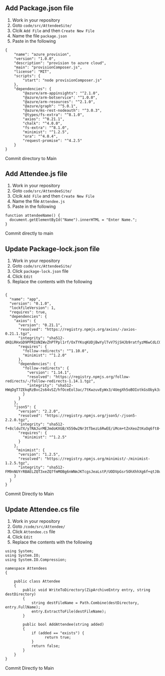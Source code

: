 #

## Add Package.json file
1. Work in your repository
2. Goto `code/src/AttendeeSite/`
3. Clcik `Add File` and then `Create New File`
4. Name the file `package.json`
5. Paste in the following
```
{
    "name": "azure_provision",
    "version": "1.0.0",
    "description": "provision to azure cloud",
    "main": "provisionComposer.js",
    "license": "MIT",
    "scripts": {
        "start": "node provisionComposer.js"
    },
    "dependencies": {
        "@azure/arm-appinsights": "^2.1.0",
        "@azure/arm-botservice": "^1.0.0",
        "@azure/arm-resources": "^2.1.0",
        "@azure/graph": "^5.0.1",
        "@azure/ms-rest-nodeauth": "^3.0.3",
        "@types/fs-extra": "^8.1.0",
        "axios": "^0.21.1",
        "chalk": "^4.0.0",
        "fs-extra": "^8.1.0",
        "minimist": "^1.2.5",
        "ora": "^4.0.4",
        "request-promise": "^4.2.5"
    }
}
```
Commit directory to Main

## Add Attendee.js file
1. Work in your repository
2. Goto `code/src/AttendeeSite/`
3. Clcik `Add File` and then `Create New File`
4. Name the file `Attendee.js`
5. Paste in the following
```
function attendeeName() {
  document.getElementById("Name").innerHTML = "Enter Name.";
}
```
Commit directly to main

## Update Package-lock.json file
1. Work in your repository
2. Goto `code/src/AttendeeSite/`
3. Click `package-lock.json` file
4. Click `Edit`
5. Replace the contents with the following
```

{
  "name": "app",
  "version": "0.1.0",
  "lockfileVersion": 1,
  "requires": true,
  "dependencies": {
    "axios": {
      "version": "0.21.1",
      "resolved": "https://registry.npmjs.org/axios/-/axios-0.21.1.tgz",
      "integrity": "sha512-dKQiRHxGD9PPRIUNIWvZhPTPpl1rf/OxTYKsqKUDjBwYylTvV7SjSHJb9ratfyzM6wCdLCOYLzs73qpg5c4iGA==",
      "requires": {
        "follow-redirects": "^1.10.0",
        "minimist": "^1.2.0"
      },
      "dependencies": {
        "follow-redirects": {
          "version": "1.14.1",
          "resolved": "https://registry.npmjs.org/follow-redirects/-/follow-redirects-1.14.1.tgz",
          "integrity": "sha512-HWqDgT7ZEkqRzBvc2s64vSZ/hfOceEol3ac/7tKwzuvEyWx3/4UegXh5oBOIotkGsObyk3xznnSRVADBgWSQVg=="
        }
      }
    },
    "json5": {
      "version": "2.2.0",
      "resolved": "https://registry.npmjs.org/json5/-/json5-2.2.0.tgz",
      "integrity": "sha512-f+8cldu7X/y7RAJurMEJmdoKXGB/X550w2Nr3tTbezL6RwEE/iMcm+tZnXeoZtKuOq6ft8+CqzEkrIgx1fPoQA==",
      "requires": {
        "minimist": "^1.2.5"
      }
    },
     "minimist": {
      "version": "1.2.5",
      "resolved": "https://registry.npmjs.org/minimist/-/minimist-1.2.5.tgz",
      "integrity": "sha512-FM9nNUYrRBAELZQT3xeZQ7fmMOBg6nWNmJKTcgsJeaLstP/UODVpGsr5OhXhhXg6f+qtJ8uiZ+PUxkDWcgIXLw=="
    }
  }
}
```
Commit Directly to Main

## Update Attendee.cs file
1. Work in your repository
2. Goto `/code/src/Attendee/`
3. Click `Attendee.cs` file
4. Click `Edit`
5. Replace the contents with the following
```
using System;
using System.IO;
using System.IO.Compression;

namespace Attendees
{

    public class Attendee
    {
        public void WriteToDirectory(ZipArchiveEntry entry, string destDirectory)
        {
            string destFileName = Path.Combine(destDirectory, entry.FullName);
            entry.ExtractToFile(destFileName);
        }
        
        public bool AddAttendee(string added)
        {
            if (added == "exists") {
                  return true;
            }
            return false;
        }      
    }
}
```
Commit Directly to Main
